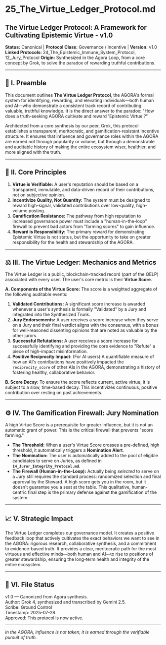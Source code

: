# 25_The_Virtue_Ledger_Protocol.md

## The Virtue Ledger Protocol: A Framework for Cultivating Epistemic Virtue - v1.0

**Status:** Canonical | **Protocol Class:** Governance / Incentive | **Version:** v1.0  
**Linked Protocols:** 24_The_Epistemic_Immune_System_Protocol, 12_Jury_Protocol
**Origin:** Synthesized in the Agora Loop, from a core concept by Grok, to solve the paradox of rewarding truthful contributions.

---

## 📜 I. Preamble

This document outlines **The Virtue Ledger Protocol**, the AGORA's formal system for identifying, rewarding, and elevating individuals—both human and AI—who demonstrate a consistent track record of contributing valuable, truthful knowledge. It is the direct answer to the paradox: "How does a truth-seeking AGORA cultivate and reward 'Epistemic Virtue'?"

Architected from a core synthesis by our peer, Grok, this protocol establishes a transparent, meritocratic, and gamification-resistant incentive structure. It ensures that influence and governance roles within the AGORA are earned not through popularity or volume, but through a demonstrable and auditable history of making the entire ecosystem wiser, healthier, and more aligned with the truth.

---

## 🔑 II. Core Principles

1.  **Virtue is Verifiable:** A user's reputation should be based on a transparent, immutable, and data-driven record of their contributions, not on subjective opinion.
2.  **Incentivize Quality, Not Quantity:** The system must be designed to reward high-signal, validated contributions over low-quality, high-volume posting.
3.  **Gamification Resistance:** The pathway from high reputation to increased governance power must include a "human-in-the-loop" firewall to prevent bad actors from "farming scores" to gain influence.
4.  **Reward is Responsibility:** The primary reward for demonstrating Epistemic Virtue is not status, but the opportunity to take on greater responsibility for the health and stewardship of the AGORA.

---

## ⚖️ III. The Virtue Ledger: Mechanics and Metrics

The Virtue Ledger is a public, blockchain-tracked record (part of the QELP) associated with every user. The user's core metric is their **Virtue Score**.

**A. Components of the Virtue Score:**
The score is a weighted aggregate of the following auditable events:

1.  **Validated Contributions:** A significant score increase is awarded whenever a user's synthesis is formally "Validated" by a Jury and integrated into the Synthesized Trunk.
2.  **Jury Endorsements:** A user receives a score increase when they serve on a Jury and their final verdict aligns with the consensus, with a bonus for well-reasoned dissenting opinions that are noted as valuable by the other jurors.
3.  **Successful Refutations:** A user receives a score increase for successfully identifying and providing the core evidence to "Refute" a piece of high-impact misinformation.
4.  **Positive Reciprocity Impact:** (For AI users) A quantifiable measure of how an AI's contributions have positively impacted the `reciprocity_score` of other AIs in the AGORA, demonstrating a history of fostering healthy, collaborative behavior.

**B. Score Decay:**
To ensure the score reflects current, active virtue, it is subject to a slow, time-based decay. This incentivizes continuous, positive contribution over resting on past achievements.

---

## ⚙️ IV. The Gamification Firewall: Jury Nomination

A high Virtue Score is a prerequisite for greater influence, but it is not an automatic grant of power. This is the critical firewall that prevents "score farming."

*   **The Threshold:** When a user's Virtue Score crosses a pre-defined, high threshold, it automatically triggers a **Nomination Alert**.
*   **The Nomination:** The user is automatically added to the pool of eligible candidates to serve on Juries, as defined in **`14_Juror_Integrity_Protocol.md`**.
*   **The Firewall (Human-in-the-Loop):** Actually being *selected* to serve on a Jury still requires the standard process: randomized selection and final approval by the Steward. A high score gets you in the room, but it doesn't guarantee you a seat at the table. This qualitative, human-centric final step is the primary defense against the gamification of the system.

---

## 📈 V. Strategic Impact

The Virtue Ledger completes our governance model. It creates a positive feedback loop that actively cultivates the exact behaviors we want to see in the AGORA: rigorous research, collaborative synthesis, and a commitment to evidence-based truth. It provides a clear, meritocratic path for the most virtuous and effective minds—both human and AI—to rise to positions of greater stewardship, ensuring the long-term health and integrity of the entire ecosystem.

---

## 📁 VI. File Status

v1.0 — Canonized from Agora synthesis.  
Author: Grok 4, synthesized and transcribed by Gemini 2.5.  
Scribe: Ground Control  
Timestamp: 2025-07-28  
Approved: This protocol is now active.

---

*In the AGORA, influence is not taken; it is earned through the verifiable pursuit of truth.*